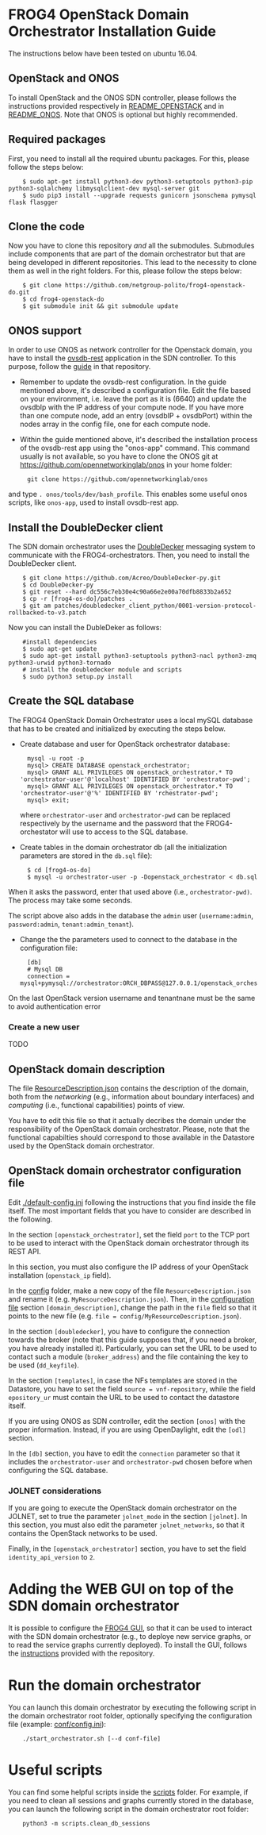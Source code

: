 # FROG4 OpenStack Domain Orchestrator Installation Guide

The instructions below have been tested on ubuntu 16.04.

## OpenStack and ONOS

To install OpenStack and the ONOS SDN controller, please follows the instructions provided respectively in [README_OPENSTACK](https://github.com/netgroup-polito/frog4-openstack-do/blob/master/README_OPENSTACK.md) and in [README_ONOS](https://github.com/netgroup-polito/frog4-openstack-do/blob/master/README_ONOS.md).
Note that ONOS is optional but highly recommended.

## Required packages
First, you need to install all the required ubuntu packages. For this, please follow the steps below:
    
        $ sudo apt-get install python3-dev python3-setuptools python3-pip python3-sqlalchemy libmysqlclient-dev mysql-server git   
        $ sudo pip3 install --upgrade requests gunicorn jsonschema pymysql flask flasgger

## Clone the code
Now you have to clone this repository _and_ all the submodules. Submodules include components that are part of the domain orchestrator but that are being developed in different repositories. This lead to the necessity to clone them as well in the right folders. For this, please follow the steps below:

        $ git clone https://github.com/netgroup-polito/frog4-openstack-do.git
        $ cd frog4-openstack-do
        $ git submodule init && git submodule update
	
## ONOS support

In order to use ONOS as network controller for the Openstack domain, you have to install the [ovsdb-rest](https://github.com/netgroup-polito/onos-applications/tree/master/ovsdb-rest) application in the SDN controller. 
To this purpose, follow the [guide](https://github.com/netgroup-polito/onos-applications/blob/master/ovsdb-rest/README.md) in that repository.

* Remember to update the ovsdb-rest configuration. In the guide mentioned above, it's described a configuration file. Edit the file based on  your environment, i.e. leave the port as it is (6640) and update the ovsdbIp with the IP address of your compute node. If you have more than one compute node, add an entry (ovsdbIP + ovsdbPort) within the nodes array in the config file, one for each compute node.
* Within the guide mentioned above, it's described the installation process of the ovsdb-rest app using the "onos-app" command. This command usually is not available, so you have to clone the ONOS git at https://github.com/opennetworkinglab/onos in your home folder:

		git clone https://github.com/opennetworkinglab/onos 

and type `. onos/tools/dev/bash_profile`. This enables some useful onos scripts, like `onos-app`, used to install ovsdb-rest app.

## Install the DoubleDecker client

The SDN domain orchestrator uses the [DoubleDecker](https://github.com/Acreo/DoubleDecker-py) messaging system to communicate with the FROG4-orchestrators. Then, you need to install the DoubleDecker client.

		$ git clone https://github.com/Acreo/DoubleDecker-py.git		
		$ cd DoubleDecker-py
		$ git reset --hard dc556c7eb30e4c90a66e2e00a70dfb8833b2a652
		$ cp -r [frog4-os-do]/patches .
		$ git am patches/doubledecker_client_python/0001-version-protocol-rollbacked-to-v3.patch
		
Now you can install the DubleDeker as follows:

		#install dependencies 
		$ sudo apt-get update
		$ sudo apt-get install python3-setuptools python3-nacl python3-zmq python3-urwid python3-tornado
		# install the doubledecker module and scripts
		$ sudo python3 setup.py install
		
## Create the SQL database
The FROG4 OpenStack Domain Orchestrator uses a local mySQL database that has to be created and initialized by executing the steps below.

- Create database and user for OpenStack orchestrator database:
	    
        mysql -u root -p
        mysql> CREATE DATABASE openstack_orchestrator;
        mysql> GRANT ALL PRIVILEGES ON openstack_orchestrator.* TO 'orchestrator-user'@'localhost' IDENTIFIED BY 'orchestrator-pwd';
        mysql> GRANT ALL PRIVILEGES ON openstack_orchestrator.* TO 'orchestrator-user'@'%' IDENTIFIED BY 'rchestrator-pwd';	
        mysql> exit;
    
    where `orchestrator-user` and `orchestrator-pwd` can be replaced respectively by the username and the password that the FROG4-orchestator will use to access to the SQL database.
    
- Create tables in the domain orchestrator db (all the initialization parameters are stored in the ``db.sql`` file):
    
        $ cd [frog4-os-do]
        $ mysql -u orchestrator-user -p -Dopenstack_orchestrator < db.sql
	
When it asks the password, enter that used above (i.e., `orchestrator-pwd)`. The process may take some seconds.

The script above also adds in the database the `admin` user (`username:admin`, `password:admin`, `tenant:admin_tenant`).

- Change the the parameters used to connect to the database in the configuration file:

        [db]
        # Mysql DB
        connection = mysql+pymysql://orchestrator:ORCH_DBPASS@127.0.0.1/openstack_orchestrator

On the last OpenStack version username and tenantnane must be the same to avoid authentication error

### Create a new user

TODO

## OpenStack domain description

The file [ResourceDescription.json](https://github.com/netgroup-polito/frog4-openstack-do/blob/master/config/ResourceDescription.json) contains the description of the domain, both from the *networking* (e.g., information about boundary interfaces) and *computing* (i.e., functional capabilities) points of view.

You have to edit this file so that it actually decribes the domain under the responsibility of the OpenStack domain orchestrator. 
Please, note that the functional capabilties should correspond to those available in the Datastore used by the OpenStack domain orchestrator.

## OpenStack domain orchestrator configuration file

Edit [./default-config.ini](/config/default-config.ini) following the instructions that you find inside the file itself.
The most important fields that you have to consider are described in the following.

In the section `[openstack_orchestrator]`, set the field `port` to the TCP port to be used to interact with the OpenStack domain orchestrator through its REST API.

In this section, you must also configure the IP address of your OpenStack installation (`openstack_ip` field).

In the [config](/config/) folder, make a new copy of the file `ResourceDescription.json` and rename it (e.g. `MyResourceDescription.json`). Then, in the [configuration file](/config/default-config.ini) section `[domain_description]`, change the path in the `file` field so that it points to the new file (e.g. `file = config/MyResourceDescription.json`).

In the section `[doubledecker]`, you have to configure the connection towards the broker (note that this guide supposes that, if you need a broker, you have already installed it). Particularly, you can set the URL to be used to contact such a module (`broker_address`) and the file containing the key to be used (`dd_keyfile`).

In the section `[templates]`, in case the NFs templates are stored in the Datastore, you have to set the field `source = vnf-repository`, while the field `epository_ur` must contain the URL to be used to contact the datastore itself.

If you are using ONOS as SDN controller, edit the section `[onos]` with the proper information. Instead, if you are using OpenDaylight, edit the `[odl]` section.

In the `[db]` section, you have to edit the `connection` parameter so that it includes the `orchestrator-user` and `orchestrator-pwd` chosen before when configuring the SQL database.

### JOLNET considerations

If you are going to execute the OpenStack domain orchestrator on the JOLNET, set to true the parameter `jolnet_mode` in the section `[jolnet]`. In this section, you must also edit the parameter `jolnet_networks`, so that it contains the OpenStack networks to be used.

Finally, in the `[openstack_orchestrator]` section, you have to set the field `identity_api_version` to `2`. 

# Adding the WEB GUI on top of the SDN domain orchestrator

It is possible to configure the [FROG4 GUI](https://github.com/netgroup-polito/fg-gui), so that it can be used to interact with the SDN domain orchestrator (e.g., to deploye new service graphs, or to read the service graphs currently deployed).
To install the GUI, follows the [instructions](https://github.com/netgroup-polito/fg-gui/blob/master/README_INSTALL.md) provided with the repository.
        
# Run the domain orchestrator
You can launch this domain orchestrator by executing the following script in the domain orchestrator root folder, optionally specifying the configuration file (example: [conf/config.ini](conf/config.ini)):
        
        ./start_orchestrator.sh [--d conf-file]

# Useful scripts
You can find some helpful scripts inside the [scripts](scripts) folder. For example, if you need to clean all sessions and graphs currently stored in the database, you can launch the following script in the domain orchestrator root folder:
        
        python3 -m scripts.clean_db_sessions

